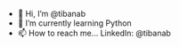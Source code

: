 - 👋 Hi, I’m @tibanab
- 🌱 I’m currently learning Python
- 📫 How to reach me... 
     LinkedIn: @tibanab

<!---
tibanab/tibanab is a ✨ special ✨ repository because its `README.md` (this file) appears on your GitHub profile.
You can click the Preview link to take a look at your changes.
--->
